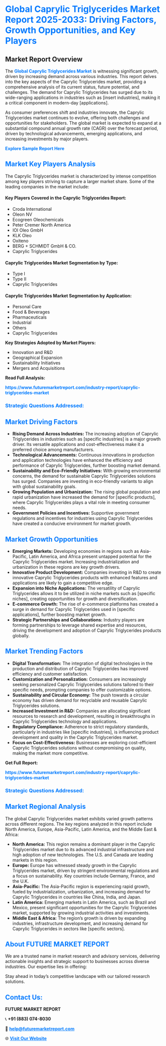 <h1 style="color: #007BFF;">Global Caprylic Triglycerides Market Report 2025-2033: Driving Factors, Growth Opportunities, and Key Players</h1>

<section id="overview">
<h2>Market Report Overview</h2>
<p>The <a href="https://www.futuremarketreport.com/industry-report/caprylic-triglycerides-market" style="color: #007BFF; text-decoration: none;"><strong>Global Caprylic Triglycerides Market</strong></a> is witnessing significant growth, driven by increasing demand across various industries. This report delves into the key aspects of the Caprylic Triglycerides market, providing a comprehensive analysis of its current status, future potential, and challenges. The demand for Caprylic Triglycerides has surged due to its wide-ranging applications in industries such as [insert industries], making it a critical component in modern-day [applications].</p>
<p>As consumer preferences shift and industries innovate, the Caprylic Triglycerides market continues to evolve, offering both challenges and opportunities for stakeholders. The global market is expected to expand at a substantial compound annual growth rate (CAGR) over the forecast period, driven by technological advancements, emerging applications, and increasing investments by major players.</p>
</section>

<section id="overview">
<p><a href="https://www.futuremarketreport.com/request-sample/reportId=96861" style="color: #007BFF; text-decoration: none;"><strong>Explore Sample Report Here</strong></a></p>
</section>

<section id="key-players">
<h2 style="color: #007BFF;">Market Key Players Analysis</h2>
<p>The Caprylic Triglycerides market is characterized by intense competition among key players striving to capture a larger market share. Some of the leading companies in the market include:</p>
<h4>Key Players Covered in the Caprylic Triglycerides Report:</h4>
<ul><li>Croda International</li><li>Oleon NV</li><li>Ecogreen Oleochemicals</li><li>Peter Cremer North America</li><li>IOI Oleo GmbH</li><li>KLK Oleo</li><li>Oxiteno</li><li>BERG + SCHMIDT GmbH &amp; CO.</li><li>Caprylic Triglycerides</li></ul>
<h4>Caprylic Triglycerides Market Segmentation by Type:</h4>
<ul><li>Type I</li><li>Type II</li><li>Caprylic Triglycerides</li></ul>

<h4>Caprylic Triglycerides Market Segmentation by Application:</h4>
<ul><li>Personal Care</li><li>Food &amp; Beverages</li><li>Pharmaceuticals</li><li>Industrial</li><li>Others</li><li>Caprylic Triglycerides</li></ul>
<p><strong>Key Strategies Adopted by Market Players:</strong></p>
<ul>
<li>Innovation and R&D</li>
<li>Geographical Expansion</li>
<li>Sustainability Initiatives</li>
<li>Mergers and Acquisitions</li>
</ul>
</section>

<section>
<p><strong>Read Full Analysis: </strong></p><a href="https://www.futuremarketreport.com/industry-report/caprylic-triglycerides-market" style="color: #007BFF; text-decoration: none;"><strong>https://www.futuremarketreport.com/industry-report/caprylic-triglycerides-market</strong></a>
<h3 style="color: #007BFF;">Strategic Questions Addressed:</h3>
</section>

<section id="driving-factors">
<h2 style="color: #007BFF;">Market Driving Factors</h2>
<ul>
<li><strong>Rising Demand Across Industries:</strong> The increasing adoption of Caprylic Triglycerides in industries such as [specific industries] is a major growth driver. Its versatile applications and cost-effectiveness make it a preferred choice among manufacturers.</li>
<li><strong>Technological Advancements:</strong> Continuous innovations in production and application technologies have enhanced the efficiency and performance of Caprylic Triglycerides, further boosting market demand.</li>
<li><strong>Sustainability and Eco-Friendly Initiatives:</strong> With growing environmental concerns, the demand for sustainable Caprylic Triglycerides solutions has surged. Companies are investing in eco-friendly variants to align with global sustainability goals.</li>
<li><strong>Growing Population and Urbanization:</strong> The rising global population and rapid urbanization have increased the demand for [specific products], where Caprylic Triglycerides plays a vital role in meeting consumer needs.</li>
<li><strong>Government Policies and Incentives:</strong> Supportive government regulations and incentives for industries using Caprylic Triglycerides have created a conducive environment for market growth.</li>
</ul>
</section>

<section id="growth-opportunities">
<h2 style="color: #007BFF;">Market Growth Opportunities</h2>
<ul>
<li><strong>Emerging Markets:</strong> Developing economies in regions such as Asia-Pacific, Latin America, and Africa present untapped potential for the Caprylic Triglycerides market. Increasing industrialization and urbanization in these regions are key growth drivers.</li>
<li><strong>Innovative Product Development:</strong> Companies investing in R&D to create innovative Caprylic Triglycerides products with enhanced features and applications are likely to gain a competitive edge.</li>
<li><strong>Expansion into Niche Applications:</strong> The versatility of Caprylic Triglycerides allows it to be utilized in niche markets such as [specific niches], creating opportunities for growth and diversification.</li>
<li><strong>E-commerce Growth:</strong> The rise of e-commerce platforms has created a surge in demand for Caprylic Triglycerides used in [specific applications], further boosting market growth.</li>
<li><strong>Strategic Partnerships and Collaborations:</strong> Industry players are forming partnerships to leverage shared expertise and resources, driving the development and adoption of Caprylic Triglycerides products globally.</li>
</ul>
</section>

<section id="trending-factors">
<h2 style="color: #007BFF;">Market Trending Factors</h2>
<ul>
<li><strong>Digital Transformation:</strong> The integration of digital technologies in the production and distribution of Caprylic Triglycerides has improved efficiency and customer satisfaction.</li>
<li><strong>Customization and Personalization:</strong> Consumers are increasingly seeking personalized Caprylic Triglycerides solutions tailored to their specific needs, prompting companies to offer customizable options.</li>
<li><strong>Sustainability and Circular Economy:</strong> The push towards a circular economy has driven demand for recyclable and reusable Caprylic Triglycerides solutions.</li>
<li><strong>Increased Investment in R&D:</strong> Companies are allocating significant resources to research and development, resulting in breakthroughs in Caprylic Triglycerides technology and applications.</li>
<li><strong>Regulatory Compliance:</strong> Adherence to strict regulatory standards, particularly in industries like [specific industries], is influencing product development and quality in the Caprylic Triglycerides market.</li>
<li><strong>Focus on Cost-Effectiveness:</strong> Businesses are exploring cost-efficient Caprylic Triglycerides solutions without compromising on quality, making the market more competitive.</li>
</ul>
</section>

<section>
<p><strong>Get Full Report: </strong></p><a href="https://www.futuremarketreport.com/industry-report/caprylic-triglycerides-market" style="color: #007BFF; text-decoration: none;"><strong>https://www.futuremarketreport.com/industry-report/caprylic-triglycerides-market</strong></a>
<h3 style="color: #007BFF;">Strategic Questions Addressed:</h3>
</section>


<section id="regional-analysis">
<h2 style="color: #007BFF;">Market Regional Analysis</h2>
<p>The global Caprylic Triglycerides market exhibits varied growth patterns across different regions. The key regions analyzed in this report include North America, Europe, Asia-Pacific, Latin America, and the Middle East & Africa:</p>
<ul>
<li><strong>North America:</strong> This region remains a dominant player in the Caprylic Triglycerides market due to its advanced industrial infrastructure and high adoption of new technologies. The U.S. and Canada are leading markets in this region.</li>
<li><strong>Europe:</strong> Europe has witnessed steady growth in the Caprylic Triglycerides market, driven by stringent environmental regulations and a focus on sustainability. Key countries include Germany, France, and the U.K.</li>
<li><strong>Asia-Pacific:</strong> The Asia-Pacific region is experiencing rapid growth, fueled by industrialization, urbanization, and increasing demand for Caprylic Triglycerides in countries like China, India, and Japan.</li>
<li><strong>Latin America:</strong> Emerging markets in Latin America, such as Brazil and Mexico, present significant opportunities for the Caprylic Triglycerides market, supported by growing industrial activities and investments.</li>
<li><strong>Middle East & Africa:</strong> The region’s growth is driven by expanding industries, infrastructure development, and increasing demand for Caprylic Triglycerides in sectors like [specific sectors].</li>
</ul>
</section>

<footer>
<h2 style="color: #007BFF;">About FUTURE MARKET REPORT</h2>
<p>We are a trusted name in market research and advisory services, delivering actionable insights and strategic support to businesses across diverse industries. Our expertise lies in offering:</p>

<p>Stay ahead in today’s competitive landscape with our tailored research solutions.</p>

<h2 style="color: #007BFF;">Contact Us:</h2>
<p><strong>FUTURE MARKET REPORT</strong></p>
<p>📞 <strong>+91 (883) 074-8030</strong></p>
<p>📧 <strong><a href="mailto:help@futuremarketreport.com" style="color: #007BFF;">help@futuremarketreport.com</a></strong></p>
<p>🌐 <strong><a href="https://www.futuremarketreport.com/" style="color: #007BFF;">Visit Our Website</a></strong></p>
</footer>